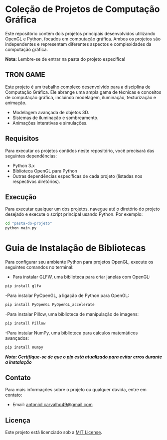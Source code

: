# Coleção de Projetos de Computação Gráfica

Este repositório contém dois projetos principais desenvolvidos utilizando OpenGL e Python, focados em computação gráfica. Ambos os projetos são independentes e representam diferentes aspectos e complexidades da computação gráfica. 

**Nota:** Lembre-se de entrar na pasta do projeto específica!

## TRON GAME

Este projeto é um trabalho complexo desenvolvido para a disciplina de Computação Gráfica. Ele abrange uma ampla gama de técnicas e conceitos de computação gráfica, incluindo modelagem, iluminação, texturização e animação.

- Modelagem avançada de objetos 3D.
- Sistemas de iluminação e sombreamento.
- Animações interativas e simulações.


## Requisitos

Para executar os projetos contidos neste repositório, você precisará das seguintes dependências:

- Python 3.x
- Biblioteca OpenGL para Python
- Outras dependências específicas de cada projeto (listadas nos respectivos diretórios).

## Execução

Para executar qualquer um dos projetos, navegue até o diretório do projeto desejado e execute o script principal usando Python. Por exemplo:

```bash
cd "pasta-do-projeto"
python main.py
```

# Guia de Instalação de Bibliotecas
Para configurar seu ambiente Python para projetos OpenGL, execute os seguintes comandos no terminal:

- Para instalar GLFW, uma biblioteca para criar janelas com OpenGL:
```bash
pip install glfw
```
-Para instalar PyOpenGL, a ligação de Python para OpenGL:
```bash
pip install PyOpenGL PyOpenGL_accelerate
```
-Para instalar Pillow, uma biblioteca de manipulação de imagens:
```bash
pip install Pillow
```
-Para instalar NumPy, uma biblioteca para cálculos matemáticos avançados:
```bash
pip install numpy
```
***Nota: Certifique-se de que o pip está atualizado para evitar erros durante a instalação***
## Contato
Para mais informações sobre o projeto ou qualquer dúvida, entre em contato:
- Email: antoniol.carvalho49@gmail.com

## Licença

Este projeto está licenciado sob a [MIT License](LICENSE).
